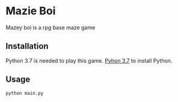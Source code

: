 # Mazie Boi

Mazey boi is a rpg base maze game

## Installation

Python 3.7 is needed to play this game. [Pyhon 3.7](https://www.python.org/downloads/) to install Python.

## Usage

```python
python main.py
```
